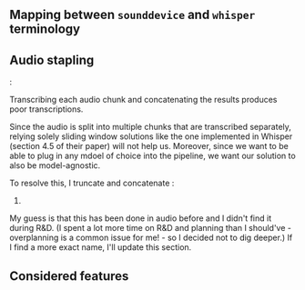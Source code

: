 
## Mapping between `sounddevice` and `whisper` terminology

##

<!-- test this again, writing it out makes this not seem right (there's no way I accumulate 20 GB of RAM here) -->
<!-- . However, accumulating more than 5 seconds of raw audio input causes my machine to run out of RAM (32 GB on my system).   -->

## Audio stapling

:

<basic illustration of sentence divided into chunks with word being segmented>

Transcribing each audio chunk and concatenating the results produces poor transcriptions. 

<example>

Since the audio is split into multiple chunks that are transcribed separately, relying solely sliding window solutions like the one implemented in Whisper (section 4.5 of their paper) will not help us. Moreover, since we want to be able to plug in any mdoel of choice into the pipeline, we want our solution to also be model-agnostic.

To resolve this, I truncate and concatenate : 

1. 

My guess is that this has been done in audio before and I didn't find it during R&D. (I spent a lot more time on R&D and planning than I should've - overplanning is a common issue for me! - so I decided not to dig deeper.) If I find a more exact name, I'll update this section.

##

## Considered features

<!-- - Instead of hardcoding models, use HuggingFace pipelines / other . I pivoted away from this when I realized I needed to use lower-level functionality  -->
